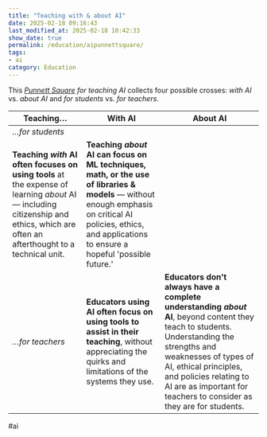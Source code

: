 ```yaml
---
title: "Teaching with & about AI"
date: 2025-02-18 09:16:43
last_modified_at: 2025-02-18 10:42:33
show_date: true
permalink: /education/aipunnettsquare/
tags:
- ai
category: Education
---
```

This *[Punnett Square](https://en.wikipedia.org/wiki/Punnett_square) for teaching AI* collects four possible crosses: *with AI* vs. *about AI* and *for students* vs. *for teachers*.

|Teaching&hellip;|**With AI**|**About AI**|
|---|---|---|
|*&hellip;for students*|
**Teaching *with* AI often focuses on using tools** at the expense of learning *about* AI &mdash; including citizenship and ethics, which are often an afterthought to a technical unit.|**Teaching *about* AI can focus on ML techniques, math, or the use of libraries &amp; models** &mdash; without enough emphasis on critical AI policies, ethics, and applications to ensure a hopeful 'possible future.'|
|*&hellip;for teachers*|**Educators using AI often focus on using tools to assist in their teaching**, without appreciating the quirks and limitations of the systems they use.|**Educators don't always have a complete understanding *about* AI**, beyond content they teach to students. Understanding the strengths and weaknesses of types of AI, ethical principles, and policies relating to AI are as important for teachers to consider as they are for students.|

#ai